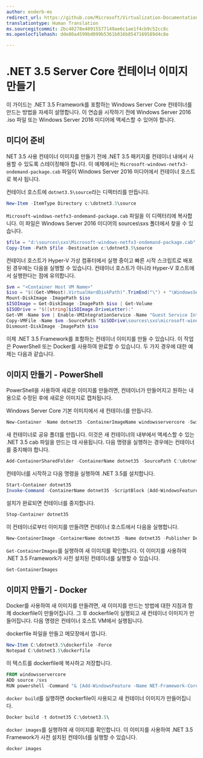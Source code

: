 ```yaml
---
author: enderb-ms
redirect_url: https://github.com/Microsoft/Virtualization-Documentation/tree/master/windows-container-samples
translationtype: Human Translation
ms.sourcegitcommit: 2bc48278e48915577149ae6c1ae1f4cb9c52cc8c
ms.openlocfilehash: dde80a4599bd099b5361b016b8547169589d4c8e

---
```



# .NET 3.5 Server Core 컨테이너 이미지 만들기

이 가이드는 .NET 3.5 Framework를 포함하는 Windows Server Core 컨테이너를 만드는 방법을 자세히 설명합니다. 이 연습을 시작하기 전에 Windows Server 2016 .iso 파일 또는 Windows Server 2016 미디어에 액세스할 수 있어야 합니다.

## 미디어 준비

NET 3.5 사용 컨테이너 이미지를 만들기 전에 .NET 3.5 패키지를 컨테이너 내에서 사용할 수 있도록 스테이징해야 합니다. 이 예제에서는 `Microsoft-windows-netfx3-ondemand-package.cab` 파일이 Windows Server 2016 미디어에서 컨테이너 호스트로 복사 됩니다.

컨테이너 호스트에 `dotnet3.5\source`라는 디렉터리를 만듭니다.

```powershell
New-Item -ItemType Directory c:\dotnet3.5\source
```

`Microsoft-windows-netfx3-ondemand-package.cab` 파일을 이 디렉터리에 복사합니다. 이 파일은 Windows Server 2016 미디어의 sources\sxs 폴더에서 찾을 수 있습니다.

```powershell
$file = "d:\sources\sxs\Microsoft-windows-netfx3-ondemand-package.cab"
Copy-Item -Path $file -Destination c:\dotnet3.5\source
``` 
    
컨테이너 호스트가 Hyper-V 가상 컴퓨터에서 실행 중이고 빠른 시작 스크립트로 배포된 경우에는 다음을 실행할 수 있습니다. 컨테이너 호스트가 아니라 Hyper-V 호스트에서 실행한다는 점에 유의합니다. 

```powershell
$vm = "<Container Host VM Name>"
$iso = "$((Get-VMHost).VirtualHardDiskPath)".TrimEnd("\") + "\WindowsServerTP4.iso"
Mount-DiskImage -ImagePath $iso
$ISOImage = Get-DiskImage -ImagePath $iso | Get-Volume
$ISODrive = "$([string]$iSOImage.DriveLetter):"
Get-VM -Name $vm | Enable-VMIntegrationService -Name "Guest Service Interface"
Copy-VMFile -Name $vm -SourcePath "$iSODrive\sources\sxs\microsoft-windows-netfx3-ondemand-package.cab" -DestinationPath "c:\dotnet3.5\source\microsoft-windows-netfx3-ondemand-package.cab" -FileSource Host -CreateFullPath
Dismount-DiskImage -ImagePath $iso
```

이제 .NET 3.5 Framework를 포함하는 컨테이너 이미지를 만들 수 있습니다. 이 작업은 PowerShell 또는 Docker를 사용하여 완료할 수 있습니다. 두 가지 경우에 대한 예제는 다음과 같습니다.

## 이미지 만들기 - PowerShell

PowerShell을 사용하여 새로운 이미지를 만들려면, 컨테이너가 만들어지고 원하는 내용으로 수정된 후에 새로운 이미지로 캡처됩니다.

Windows Server Core 기본 이미지에서 새 컨테이너를 만듭니다.

```powershell
New-Container -Name dotnet35 -ContainerImageName windowsservercore -SwitchName "Virtual Switch"
```

새 컨테이너로 공유 폴더를 만듭니다. 이것은 새 컨테이너의 내부에서 액세스할 수 있는 .NET 3.5 cab 파일을 만드는 데 사용됩니다.  다음 명령을 실행하는 경우에는 컨테이너를 중지해야 합니다.

```powershell
Add-ContainerSharedFolder -ContainerName dotnet35 -SourcePath C:\dotnet3.5\source -DestinationPath c:\sxs
```

컨테이너를 시작하고 다음 명령을 실행하여 .NET 3.5를 설치합니다.

```powershell
Start-Container dotnet35
Invoke-Command -ContainerName dotnet35 -ScriptBlock {Add-WindowsFeature -Name NET-Framework-Core -Source c:\sxs} -RunAsAdministrator
```

설치가 완료되면 컨테이너를 중지합니다.

```powershell
Stop-Container dotnet35
```

이 컨테이너로부터 이미지를 만들려면 컨테이너 호스트에서 다음을 실행합니다.

```powershell
New-ContainerImage -ContainerName dotnet35 -Name dotnet35 -Publisher Demo -Version 1.0
```

`Get-ContainerImages`를 실행하여 새 이미지를 확인합니다. 이 이미지를 사용하여 .NET 3.5 Framework가 사전 설치된 컨테이너를 실행할 수 있습니다.

```powershell
Get-ContainerImages
```

## 이미지 만들기 - Docker
 
Docker를 사용하여 새 이미지를 만들려면, 새 이미지를 만드는 방법에 대한 지침과 함께 dockerfile이 만들어집니다. 그 후 dockerfile이 실행되고 새 컨테이너 이미지가 만들어집니다. 다음 명령은 컨테이너 호스트 VM에서 실행됩니다.

dockerfile 파일을 만들고 메모장에서 엽니다.

```powershell
New-Item C:\dotnet3.5\dockerfile -Force
Notepad C:\dotnet3.5\dockerfile
```

이 텍스트를 dockerfile에 복사하고 저장합니다.

```powershell
FROM windowsservercore
ADD source /sxs
RUN powershell -Command "& {Add-WindowsFeature -Name NET-Framework-Core -Source c:\sxs}"
```

`docker build`를 실행하면 dockerfile이 사용되고 새 컨테이너 이미지가 만들어집니다.

```powershell
Docker build -t dotnet35 C:\dotnet3.5\
```

`docker images`를 실행하여 새 이미지를 확인합니다. 이 이미지를 사용하여 .NET 3.5 Framework가 사전 설치된 컨테이너를 실행할 수 있습니다.

```powershell
docker images
```



<!--HONumber=Jun16_HO4-->


